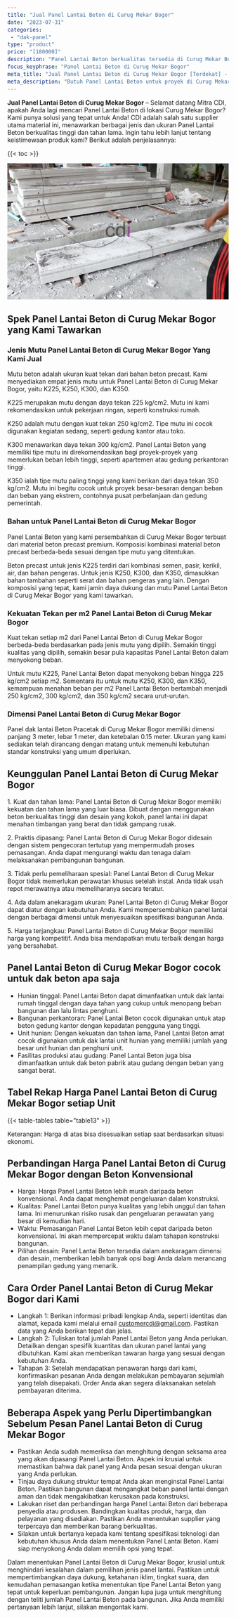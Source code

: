```yaml
---
title: "Jual Panel Lantai Beton di Curug Mekar Bogor"
date: "2023-07-31"
categories:
 - "dak-panel"
type: "product"
price: "[180000]"
description: "Panel Lantai Beton berkualitas tersedia di Curug Mekar Bogor. Solusi ideal untuk proyek konstruksi dengan standar terbaik, Panel Lantai Beton memberikan kekuatan maksimal untuk proyek pembangunan. Hubungi kami sekarang."
focus_keyphrase: "Panel Lantai Beton di Curug Mekar Bogor"
meta_title: "Jual Panel Lantai Beton di Curug Mekar Bogor [Terdekat] - CDI"
meta_description: "Butuh Panel Lantai Beton untuk proyek di Curug Mekar Bogor?. Kami menyediakan Panel Lantai Beton premium untuk pembangunan. Promo menarik hanya di sini."
---
```


**Jual Panel Lantai Beton di Curug Mekar Bogor** – Selamat datang Mitra CDI, apakah Anda lagi mencari Panel Lantai Beton di lokasi Curug Mekar Bogor? Kami punya solusi yang tepat untuk Anda! CDI adalah salah satu supplier utama material ini, menawarkan berbagai jenis dan ukuran Panel Lantai Beton berkualitas tinggi dan tahan lama. Ingin tahu lebih lanjut tentang keistimewaan produk kami? Berikut adalah penjelasannya:

{{< toc >}}

![Jual Panel Lantai Beton di Curug Mekar Bogor](/images/dak-panel/dak-panel-29.jpg)

## Spek Panel Lantai Beton di Curug Mekar Bogor yang Kami Tawarkan

### Jenis Mutu Panel Lantai Beton di Curug Mekar Bogor Yang Kami Jual

Mutu beton adalah ukuran kuat tekan dari bahan beton precast. Kami menyediakan empat jenis mutu untuk Panel Lantai Beton di Curug Mekar Bogor, yaitu K225, K250, K300, dan K350.

K225 merupakan mutu dengan daya tekan 225 kg/cm2. Mutu ini kami rekomendasikan untuk pekerjaan ringan, seperti konstruksi rumah.

K250 adalah mutu dengan kuat tekan 250 kg/cm2. Tipe mutu ini cocok digunakan kegiatan sedang, seperti gedung kantor atau toko.

K300 menawarkan daya tekan 300 kg/cm2. Panel Lantai Beton yang memiliki tipe mutu ini direkomendasikan bagi proyek-proyek yang memerlukan beban lebih tinggi, seperti apartemen atau gedung perkantoran tinggi.

K350 ialah tipe mutu paling tinggi yang kami berikan dari daya tekan 350 kg/cm2. Mutu ini begitu cocok untuk proyek besar-besaran dengan beban dan beban yang ekstrem, contohnya pusat perbelanjaan dan gedung pemerintah.

### Bahan untuk Panel Lantai Beton di Curug Mekar Bogor

Panel Lantai Beton yang kami persembahkan di Curug Mekar Bogor terbuat dari material beton precast premium. Komposisi kombinasi material beton precast berbeda-beda sesuai dengan tipe mutu yang ditentukan.

Beton precast untuk jenis K225 terdiri dari kombinasi semen, pasir, kerikil, air, dan bahan pengeras. Untuk jenis K250, K300, dan K350, dimasukkan bahan tambahan seperti serat dan bahan pengeras yang lain. Dengan komposisi yang tepat, kami jamin daya dukung dan mutu Panel Lantai Beton di Curug Mekar Bogor yang kami tawarkan.

### Kekuatan Tekan per m2 Panel Lantai Beton di Curug Mekar Bogor

Kuat tekan setiap m2 dari Panel Lantai Beton di Curug Mekar Bogor berbeda-beda berdasarkan pada jenis mutu yang dipilih. Semakin tinggi kualitas yang dipilih, semakin besar pula kapasitas Panel Lantai Beton dalam menyokong beban.

Untuk mutu K225, Panel Lantai Beton dapat menyokong beban hingga 225 kg/cm2 setiap m2. Sementara itu untuk mutu K250, K300, dan K350, kemampuan menahan beban per m2 Panel Lantai Beton bertambah menjadi 250 kg/cm2, 300 kg/cm2, dan 350 kg/cm2 secara urut-urutan.

### Dimensi Panel Lantai Beton di Curug Mekar Bogor

Panel dak lantai Beton Pracetak di Curug Mekar Bogor memiliki dimensi panjang 3 meter, lebar 1 meter, dan ketebalan 0.15 meter. Ukuran yang kami sediakan telah dirancang dengan matang untuk memenuhi kebutuhan standar konstruksi yang umum diperlukan.

## Keunggulan Panel Lantai Beton di Curug Mekar Bogor

1\.  Kuat dan tahan lama: Panel Lantai Beton di Curug Mekar Bogor memiliki kekuatan dan tahan lama yang luar biasa. Dibuat dengan menggunakan beton berkualitas tinggi dan desain yang kokoh, panel lantai ini dapat menahan timbangan yang berat dan tidak gampang rusak.

2\.  Praktis dipasang: Panel Lantai Beton di Curug Mekar Bogor didesain dengan sistem pengecoran tertutup yang mempermudah proses pemasangan. Anda dapat mengurangi waktu dan tenaga dalam melaksanakan pembangunan bangunan.

3\.  Tidak perlu pemeliharaan spesial: Panel Lantai Beton di Curug Mekar Bogor tidak memerlukan perawatan khusus setelah instal. Anda tidak usah repot merawatnya atau memeliharanya secara teratur.

4\.  Ada dalam anekaragam ukuran: Panel Lantai Beton di Curug Mekar Bogor dapat diatur dengan kebutuhan Anda. Kami mempersembahkan panel lantai dengan berbagai dimensi untuk menyesuaikan spesifikasi bangunan Anda.

5\.  Harga terjangkau: Panel Lantai Beton di Curug Mekar Bogor memiliki harga yang kompetitif. Anda bisa mendapatkan mutu terbaik dengan harga yang bersahabat.

## Panel Lantai Beton di Curug Mekar Bogor cocok untuk dak beton apa saja

*   Hunian tinggal: Panel Lantai Beton dapat dimanfaatkan untuk dak lantai rumah tinggal dengan daya tahan yang cukup untuk menopang beban bangunan dan lalu lintas penghuni.
*   Bangunan perkantoran: Panel Lantai Beton cocok digunakan untuk atap beton gedung kantor dengan kepadatan pengguna yang tinggi.
*   Unit hunian: Dengan kekuatan dan tahan lama, Panel Lantai Beton amat cocok digunakan untuk dak lantai unit hunian yang memiliki jumlah yang besar unit hunian dan penghuni unit.
*   Fasilitas produksi atau gudang: Panel Lantai Beton juga bisa dimanfaatkan untuk dak beton pabrik atau gudang dengan beban yang sangat berat.

## Tabel Rekap Harga Panel Lantai Beton di Curug Mekar Bogor setiap Unit

{{< table-tables table="table13" >}}

Keterangan: Harga di atas bisa disesuaikan setiap saat berdasarkan situasi ekonomi.

## Perbandingan Harga Panel Lantai Beton di Curug Mekar Bogor dengan Beton Konvensional

*   Harga: Harga Panel Lantai Beton lebih murah daripada beton konvensional. Anda dapat menghemat pengeluaran dalam konstruksi.
*   Kualitas: Panel Lantai Beton punya kualitas yang lebih unggul dan tahan lama. Ini menurunkan risiko rusak dan pengeluaran perawatan yang besar di kemudian hari.
*   Waktu: Pemasangan Panel Lantai Beton lebih cepat daripada beton konvensional. Ini akan mempercepat waktu dalam tahapan konstruksi bangunan.
*   Pilihan desain: Panel Lantai Beton tersedia dalam anekaragam dimensi dan desain, memberikan lebih banyak opsi bagi Anda dalam merancang penampilan gedung yang menarik.

## Cara Order Panel Lantai Beton di Curug Mekar Bogor dari Kami

*   Langkah 1: Berikan informasi pribadi lengkap Anda, seperti identitas dan alamat, kepada kami melalui email customercdi@gmail.com. Pastikan data yang Anda berikan tepat dan jelas.
*   Langkah 2: Tuliskan total jumlah Panel Lantai Beton yang Anda perlukan. Detailkan dengan spesifik kuantitas dan ukuran panel lantai yang dibutuhkan. Kami akan memberikan tawaran harga yang sesuai dengan kebutuhan Anda.
*   Tahapan 3: Setelah mendapatkan penawaran harga dari kami, konfirmasikan pesanan Anda dengan melakukan pembayaran sejumlah yang telah disepakati. Order Anda akan segera dilaksanakan setelah pembayaran diterima.

## Beberapa Aspek yang Perlu Dipertimbangkan Sebelum Pesan Panel Lantai Beton di Curug Mekar Bogor

*   Pastikan Anda sudah memeriksa dan menghitung dengan seksama area yang akan dipasangi Panel Lantai Beton. Aspek ini krusial untuk memastikan bahwa dak panel yang Anda pesan sesuai dengan ukuran yang Anda perlukan.
*   Tinjau daya dukung struktur tempat Anda akan menginstal Panel Lantai Beton. Pastikan bangunan dapat mengangkat beban panel lantai dengan aman dan tidak mengakibatkan kerusakan pada konstruksi.
*   Lakukan riset dan perbandingan harga Panel Lantai Beton dari beberapa penyedia atau produsen. Bandingkan kualitas produk, harga, dan pelayanan yang disediakan. Pastikan Anda menentukan supplier yang terpercaya dan memberikan barang berkualitas.
*   Silakan untuk bertanya kepada kami tentang spesifikasi teknologi dan kebutuhan khusus Anda dalam menentukan Panel Lantai Beton. Kami siap menyokong Anda dalam memilih opsi yang tepat.

Dalam menentukan Panel Lantai Beton di Curug Mekar Bogor, krusial untuk menghindari kesalahan dalam pemilihan jenis panel lantai. Pastikan untuk mempertimbangkan daya dukung, ketahanan iklim, tingkat suara, dan kemudahan pemasangan ketika menentukan tipe Panel Lantai Beton yang tepat untuk keperluan pembangunan. Jangan lupa juga untuk menghitung dengan teliti jumlah Panel Lantai Beton pada bangunan. Jika Anda memiliki pertanyaan lebih lanjut, silakan mengontak kami.